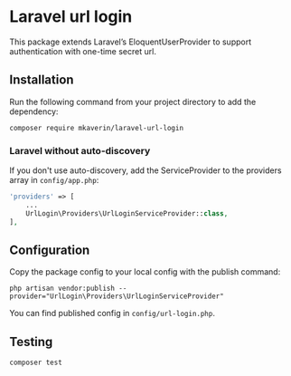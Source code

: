 # Laravel url login

This package extends Laravel’s EloquentUserProvider to support authentication with one-time secret url.

## Installation

Run the following command from your project directory to add the dependency:

```shell
composer require mkaverin/laravel-url-login
```

### Laravel without auto-discovery

If you don't use auto-discovery, add the ServiceProvider to the providers array in `config/app.php`:

```php
'providers' => [
    ...
    UrlLogin\Providers\UrlLoginServiceProvider::class,
],
```

## Configuration

Copy the package config to your local config with the publish command:

```shell
php artisan vendor:publish --provider="UrlLogin\Providers\UrlLoginServiceProvider"
```

You can find published config in `config/url-login.php`.

## Testing

```shell
composer test
```
